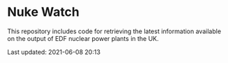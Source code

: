 # Nuke Watch

This repository includes code for retrieving the latest information available on the output of EDF nuclear power plants in the UK.

Last updated: 2021-06-08 20:13